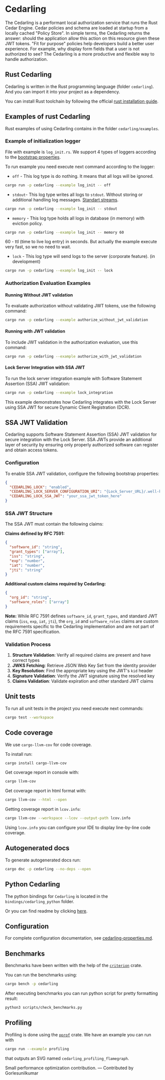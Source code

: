 # Cedarling

The Cedarling is a performant local authorization service that runs the Rust Cedar Engine.
Cedar policies and schema are loaded at startup from a locally cached "Policy Store".
In simple terms, the Cedarling returns the answer: should the application allow this action on this resource given these JWT tokens.
"Fit for purpose" policies help developers build a better user experience.
For example, why display form fields that a user is not authorized to see?
The Cedarling is a more productive and flexible way to handle authorization.

## Rust Cedarling

Cedarling is written in the Rust programming language (folder `cedarling`). And you can import it into your project as a dependency.

You can install Rust toolchain by following the official [rust installation guide](https://www.rust-lang.org/tools/install).

## Examples of rust Cedarling

Rust examples of using Cedarling contains in the folder `cedarling/examples`.

### Example of initialization logger

File with example is `log_init.rs`.
We support 4 types of loggers according to the [bootstrap properties](https://github.com/JanssenProject/jans/wiki/Cedarling-Nativity-Plan#bootstrap-properties).

To run example you need execute next command according to the logger:

- `off` - This log type is do nothing. It means that all logs will be ignored.

```bash
cargo run -p cedarling --example log_init -- off
```

- `stdout`- This log type writes all logs to `stdout`. Without storing or additional handling log messages.
  [Standart streams](https://www.gnu.org/software/libc/manual/html_node/Standard-Streams.html).

```bash
cargo run -p cedarling --example log_init -- stdout
```

- `memory` - This log type holds all logs in database (in memory) with eviction policy.

```bash
cargo run -p cedarling --example log_init -- memory 60
```

60 - ttl (time to live log entry) in seconds.
But actually the example execute very fast, so we no need to wait.

- `lock` - This log type will send logs to the server (corporate feature). (in development)

```bash
cargo run -p cedarling --example log_init -- lock
```

### Authorization Evaluation Examples

#### Running Without JWT validation

To evaluate authorization without validating JWT tokens, use the following command:

```bash
cargo run -p cedarling --example authorize_without_jwt_validation
```

#### Running with JWT validation

To include JWT validation in the authorization evaluation, use this command:

```bash
cargo run -p cedarling --example authorize_with_jwt_validation
```

#### Lock Server Integration with SSA JWT

To run the lock server integration example with Software Statement Assertion (SSA) JWT validation:

```bash
cargo run -p cedarling --example lock_integration
```

This example demonstrates how Cedarling integrates with the Lock Server using SSA JWT for secure Dynamic Client Registration (DCR).

## SSA JWT Validation

Cedarling supports Software Statement Assertion (SSA) JWT validation for secure integration with the Lock Server. SSA JWTs provide an additional layer of security by ensuring only properly authorized software can register and obtain access tokens.

### Configuration

To enable SSA JWT validation, configure the following bootstrap properties:

```json
{
  "CEDARLING_LOCK": "enabled",
  "CEDARLING_LOCK_SERVER_CONFIGURATION_URI": "{Lock_Server_URL}/.well-known/lock-server-configuration",
  "CEDARLING_LOCK_SSA_JWT": "your_ssa_jwt_token_here"
}
```

### SSA JWT Structure

The SSA JWT must contain the following claims:

**Claims defined by RFC 7591:**

```json
{
  "software_id": "string",
  "grant_types": ["array"],
  "iss": "string",
  "exp": "number",
  "iat": "number",
  "jti": "string"
}
```

**Additional custom claims required by Cedarling:**

```json
{
  "org_id": "string",
  "software_roles": ["array"]
}
```

**Note:** While RFC 7591 defines `software_id`, `grant_types`, and standard JWT claims (`iss`, `exp`, `iat`, `jti`), the `org_id` and `software_roles` claims are custom requirements specific to the Cedarling implementation and are not part of the RFC 7591 specification.

### Validation Process

1. **Structure Validation**: Verify all required claims are present and have correct types
2. **JWKS Fetching**: Retrieve JSON Web Key Set from the identity provider
3. **Key Resolution**: Find the appropriate key using the JWT's `kid` header
4. **Signature Validation**: Verify the JWT signature using the resolved key
5. **Claims Validation**: Validate expiration and other standard JWT claims

## Unit tests

To run all unit tests in the project you need execute next commands:

```bash
cargo test --workspace
```

## Code coverage

We use `cargo-llvm-cov` for code coverage.

To install run:

```bash
cargo install cargo-llvm-cov
```

Get coverage report in console with:

```bash
cargo llvm-cov
```

Get coverage report in html format with:

```bash
cargo llvm-cov --html --open
```

Getting coverage report in `lcov.info`:

```bash
cargo llvm-cov --workspace --lcov --output-path lcov.info
```

Using `lcov.info` you can configure your IDE to display line-by-line code coverage.

## Autogenerated docs

To generate autogenerated docs run:

```bash
cargo doc -p cedarling --no-deps --open
```

## Python Cedarling

The python bindings for `Cedarling` is located in the `bindings/cedarling_python` folder.

Or you can find readme by clicking [here](bindings/cedarling_python/README.md).

## Configuration

For complete configuration documentation, see [cedarling-properties.md](../docs/cedarling/cedarling-properties.md).

## Benchmarks

Benchmarks have been written with the help of the [`criterion`](https://crates.io/crates/criterion) crate.

You can run the benchmarks using:

```sh
cargo bench -p cedarling
```

After executing benchmarks you can run python script for pretty formatting result:

```sh
python3 scripts/check_benchmarks.py
```

## Profiling

Profiling is done using the [`pprof`](https://crates.io/crates/pprof) crate. We have an example you can run with

```sh
cargo run --example profiling
```

that outputs an SVG named `cedarling_profiling_flamegraph`.

Small performance optimization contribution. — Contributed by Gorlesunilkumar

